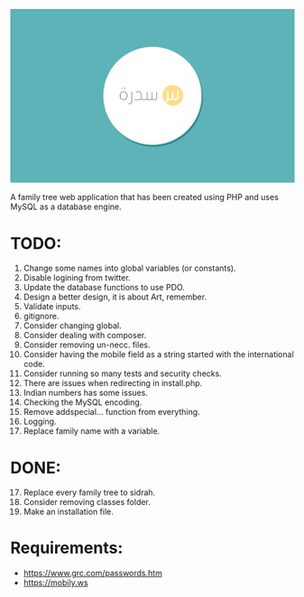 ![alt Sidrah](sidrah.png "Sidrah")

A family tree web application that has been created using PHP and uses MySQL as a database engine.

TODO:
=======
1. Change some names into global variables (or constants).
3. Disable logining from twitter.
4. Update the database functions to use PDO.
5. Design a better design, it is about Art, remember.
6. Validate inputs.
7. gitignore.
9. Consider changing global.
10. Consider dealing with composer.
11. Consider removing un-necc. files.
12. Consider having the mobile field as a string started with the international code.
13. Consider running so many tests and security checks.
14. There are issues when redirecting in install.php.
16. Indian numbers has some issues.
18. Checking the MySQL encoding.
19. Remove addspecial... function from everything.
20. Logging.
21. Replace family name with a variable.

DONE:
=======
17. Replace every family tree to sidrah.
8. Consider removing classes folder.
2. Make an installation file.

Requirements:
=======

- https://www.grc.com/passwords.htm
- https://mobily.ws
